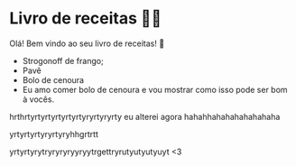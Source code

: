 # Livro de receitas :man_cook:

Olá! Bem vindo ao seu livro de receitas! :wave:

- Strogonoff de frango;
- Pavê
- Bolo de cenoura
- Eu amo comer bolo de cenoura e vou mostrar como isso pode ser bom à vocês.

hrthrtyrtyrtyrtyrtyrtyryrtyryrty   eu alterei agora hahahhahahahahahahaha

yrtyrtyrtyryrtyryhhgrtrtt

yrtyrtyrytryryryryyryytrgettryrutyutyutyuyt <3
